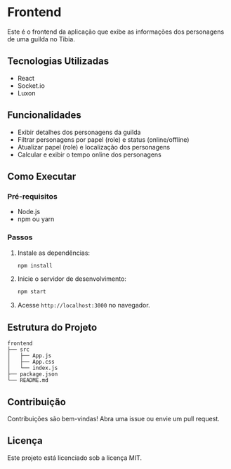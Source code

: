 # Frontend

Este é o frontend da aplicação que exibe as informações dos personagens de uma guilda no Tibia.

## Tecnologias Utilizadas

- React
- Socket.io
- Luxon

## Funcionalidades

- Exibir detalhes dos personagens da guilda
- Filtrar personagens por papel (role) e status (online/offline)
- Atualizar papel (role) e localização dos personagens
- Calcular e exibir o tempo online dos personagens

## Como Executar

### Pré-requisitos

- Node.js
- npm ou yarn

### Passos

1. Instale as dependências:

    ```bash
    npm install
    ```

2. Inicie o servidor de desenvolvimento:

    ```bash
    npm start
    ```

3. Acesse `http://localhost:3000` no navegador.

## Estrutura do Projeto

```
frontend
├── src
│   ├── App.js
│   ├── App.css
│   └── index.js
├── package.json
└── README.md
```

## Contribuição

Contribuições são bem-vindas! Abra uma issue ou envie um pull request.

## Licença

Este projeto está licenciado sob a licença MIT.